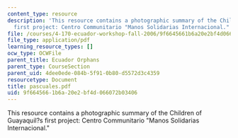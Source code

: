 ```yaml
---
content_type: resource
description: 'This resource contains a photographic summary of the Children of Guayaquil?s
  first project: Centro Communitario "Manos Solidarias Internacional."'
file: /courses/4-170-ecuador-workshop-fall-2006/9f6645661b6a20e2bf4d066072b03406_pascuales.pdf
file_type: application/pdf
learning_resource_types: []
ocw_type: OCWFile
parent_title: Ecuador Orphans
parent_type: CourseSection
parent_uid: 4dee0ede-084b-5f91-0b80-d5572d3c4359
resourcetype: Document
title: pascuales.pdf
uid: 9f664566-1b6a-20e2-bf4d-066072b03406
---
```

This resource contains a photographic summary of the Children of Guayaquil?s first project: Centro Communitario "Manos Solidarias Internacional."

